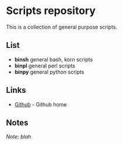 # Scripts repository

This is a collection of general purpose scripts.

## List

* **binsh** general bash, korn scripts
* **binpl** general perl scripts
* **binpy** general python scripts

## Links

* [Github](https://www.github.com/) - Github home

## Notes

*Note: blah*
